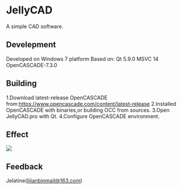 # JellyCAD

A simple CAD software.

## Develepment

Developed on Windows 7 platform
Based on:
Qt 5.9.0
MSVC 14
OpenCASCADE-7.3.0

## Building

1.Download latest-release OpenCASCADE from:https://www.opencascade.com/content/latest-release
2.Installed OpenCASCADE with binaries,or building OCC from sources.
3.Open JellyCAD.pro with Qt.
4.Configure OpenCASCADE environment.

## Effect
<img src="https://img-blog.csdnimg.cn/20190806225153284.gif">

## Feedback

Jelatine(lijianbinmail@163.com)
